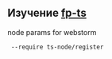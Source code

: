 ## Изучение  [fp-ts](https://github.com/gcanti/fp-ts) 

node params for webstorm
```
 --require ts-node/register 
```
